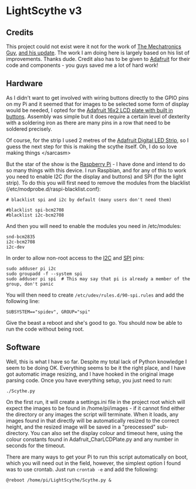 # LightScythe v3 #
## Credits ##
This project could not exist were it not for the work of [The Mechatronics Guy][mech],
[and his update][mech2].  The work I am doing here is largely based on his list of
improvements.  Thanks dude.  Credit also has to be given to [Adafruit][adafruit] for
their code and components - you guys saved me a lot of hard work!

## Hardware ##
As I didn't want to get involved with wiring buttons directly to the GPIO pins on my Pi
and it seemed that for images to be selected some form of display would be needed, I
opted for the [Adafruit 16x2 LCD plate with built in buttons][ada]. Assembly was simple
but it does require a certain level of dexterity with a soldering iron as there are many
pins in a row that need to be soldered precisely.

Of course, for the strip I used 2 metres of the [Adafruit Digital LED Strip][ada2], so
I guess the next step for this is making the scythe itself. Oh, I do so love making things
&lt;/sarcasm&gt;

But the star of the show is the [Raspberry Pi][rpi] - I have done and intend to do so many
things with this device. I run Raspbian, and for any of this to work you need to enable I2C
(for the display and buttons) and SPI (for the light strip).  To do this you will first
need to remove the modules from the blacklist (/etc/modprobe.d/raspi-blacklist.conf):

    # blacklist spi and i2c by default (many users don't need them)

    #blacklist spi-bcm2708
    #blacklist i2c-bcm2708

And then you will need to enable the modules you need in /etc/modules:

    snd-bcm2835
    i2c-bcm2708
    i2c-dev

In order to allow non-root access to the [I2C][i2c] and [SPI][spi] pins:

    sudo adduser pi i2c
    sudo groupadd -f --system spi
    sudo adduser pi spi  # This may say that pi is already a member of the group, don't panic

You will then need to create `/etc/udev/rules.d/90-spi.rules` and add the following line:

    SUBSYSTEM=="spidev", GROUP="spi"

Give the beast a reboot and she's good to go.  You should now be able to run the code without
being root.

## Software ##
Well, this is what I have so far.  Despite my total lack of Python knowledge I seem to be
doing OK. Everything seems to be it the right place, and I have got automatic image resizing,
and I have hooked in the original image parsing code.  Once you have everything setup, you just
need to run:

    ./Scythe.py

On the first run, it will create a settings.ini file in the project root which will expect the
images to be found in /home/pi/images - if it cannot find either the directory or any images the
script will terminate.  When it loads, any images found in that directly will be automatically 
resized to the correct height, and the resized image will be saved in a "preocessed" sub-directory.
You can also set the display colour and timeout here, using the colour constants found in 
Adafruit_CharLCDPlate.py and any number in seconds for the timeout.

There are many ways to get your Pi to run this script automatically on boot, which you will need out
in the field, however, the simplest option I found was to use crontab. Just run `crontab -e` and add
the following:

    @reboot /home/pi/LightScythe/Scythe.py &

[mech]: https://sites.google.com/site/mechatronicsguy/lightscythe
[mech2]: https://sites.google.com/site/mechatronicsguy/lightscythe-v2
[adafruit]: https://learn.adafruit.com/light-painting-with-raspberry-pi
[ada]: https://learn.adafruit.com/adafruit-16x2-character-lcd-plus-keypad-for-raspberry-pi
[ada2]: https://learn.adafruit.com/digital-led-strip
[rpi]: http://www.raspberrypi.org/
[i2c]: http://skpang.co.uk/blog/archives/575
[spi]: http://quick2wire.com/non-root-access-to-spi-on-the-pi/
